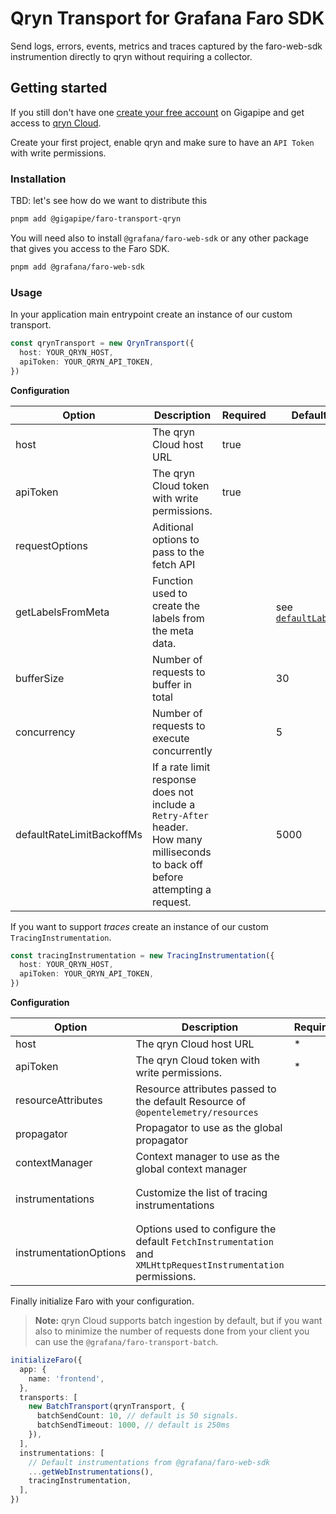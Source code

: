 # Qryn Transport for Grafana Faro SDK

Send logs, errors, events, metrics and traces captured by the faro-web-sdk instrumention directly to qryn without requiring a collector.

## Getting started

If you still don't have one [create your free account](https://app.gigapipe.com/signup) on Gigapipe and get access to [qryn Cloud](https://gigapipe.com/qryn/).

Create your first project, enable qryn and make sure to have an `API Token` with write permissions.

### Installation

TBD: let's see how do we want to distribute this

```bash
pnpm add @gigapipe/faro-transport-qryn
```

You will need also to install `@grafana/faro-web-sdk` or any other package that gives you access to the Faro SDK.

```bash
pnpm add @grafana/faro-web-sdk
```

### Usage

In your application main entrypoint create an instance of our custom transport.

```typescript
const qrynTransport = new QrynTransport({
  host: YOUR_QRYN_HOST,
  apiToken: YOUR_QRYN_API_TOKEN,
})
```

**Configuration**

| Option                    | Description                                                                                                                      | Required | Default                                             |
| ------------------------- | -------------------------------------------------------------------------------------------------------------------------------- | -------- | --------------------------------------------------- |
| host                      | The qryn Cloud host URL                                                                                                          | true     |                                                     |
| apiToken                  | The qryn Cloud token with write permissions.                                                                                     | true     |                                                     |
| requestOptions            | Aditional options to pass to the fetch API                                                                                       |          |                                                     |
| getLabelsFromMeta         | Function used to create the labels from the meta data.                                                                           |          | see [`defaultLabels`](src/payload/config/config.ts) |
| bufferSize                | Number of requests to buffer in total                                                                                            |          | 30                                                  |
| concurrency               | Number of requests to execute concurrently                                                                                       |          | 5                                                   |
| defaultRateLimitBackoffMs | If a rate limit response does not include a `Retry-After` header. How many milliseconds to back off before attempting a request. |          | 5000                                                |

If you want to support _traces_ create an instance of our custom `TracingInstrumentation`.

```typescript
const tracingInstrumentation = new TracingInstrumentation({
  host: YOUR_QRYN_HOST,
  apiToken: YOUR_QRYN_API_TOKEN,
})
```

**Configuration**

| Option                 | Description                                                                                                   | Required | Default                                                                                                               |
| ---------------------- | ------------------------------------------------------------------------------------------------------------- | -------- | --------------------------------------------------------------------------------------------------------------------- |
| host                   | The qryn Cloud host URL                                                                                       | \*       |                                                                                                                       |
| apiToken               | The qryn Cloud token with write permissions.                                                                  | \*       |                                                                                                                       |
| resourceAttributes     | Resource attributes passed to the default Resource of `@opentelemetry/resources`                              |          |                                                                                                                       |
| propagator             | Propagator to use as the global propagator                                                                    |          | `W3CTraceContextPropagator`                                                                                           |
| contextManager         | Context manager to use as the global context manager                                                          |          | `ZoneContextManager`                                                                                                  |
| instrumentations       | Customize the list of tracing instrumentations                                                                |          | `[ DocumentLoadInstrumentation, FetchInstrumentation, XMLHttpRequestInstrumentation, UserInteractionInstrumentation]` |
| instrumentationOptions | Options used to configure the default `FetchInstrumentation` and `XMLHttpRequestInstrumentation` permissions. |          |                                                                                                                       |

Finally initialize Faro with your configuration.

> **Note:**
> qryn Cloud supports batch ingestion by default, but if you want also to minimize the number of requests done from your client you can use the `@grafana/faro-transport-batch`.

```typescript
initializeFaro({
  app: {
    name: 'frontend',
  },
  transports: [
    new BatchTransport(qrynTransport, {
      batchSendCount: 10, // default is 50 signals.
      batchSendTimeout: 1000, // default is 250ms
    }),
  ],
  instrumentations: [
    // Default instrumentations from @grafana/faro-web-sdk
    ...getWebInstrumentations(),
    tracingInstrumentation,
  ],
})
```
